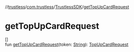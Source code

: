 //[trustless](../../../index.md)/[com.trustless](../index.md)/[TrustlessSDK](index.md)/[getTopUpCardRequest](get-top-up-card-request.md)

# getTopUpCardRequest

[]\
fun [getTopUpCardRequest](get-top-up-card-request.md)(token: [String](https://kotlinlang.org/api/latest/jvm/stdlib/kotlin/-string/index.html)): [TopUpCardRequest](../../com.trustless.requests.cards.topUp/-top-up-card-request/index.md)
